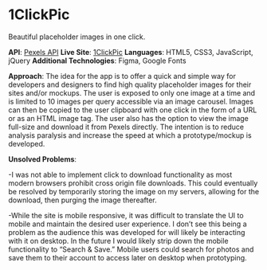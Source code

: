 # 1ClickPic

Beautiful placeholder images in one click.

**API**: [Pexels API](https://www.pexels.com/api/)
**Live Site**: [1ClickPic](https://buddhablake.github.io/buddhablake/)
**Languages**: HTML5, CSS3, JavaScript, jQuery
**Additional Technologies**: Figma, Google Fonts

**Approach**: The idea for the app is to offer a quick and simple way for developers and designers to find high quality placeholder images for their sites and/or mockups. The user is exposed to only one image at a time and is limited to 10 images per query accessible via an image carousel. Images can then be copied to the user clipboard with one click in the form of a URL or as an HTML image tag. The user also has the option to view the image full-size and download it from Pexels directly. The intention is to reduce analysis paralysis and increase the speed at which a prototype/mockup is developed.

**Unsolved Problems**:

-I was not able to implement click to download functionality as most modern browsers prohibit cross origin file downloads. This could eventually be resolved by temporarily storing the image on my servers, allowing for the download, then purging the image thereafter.

-While the site is mobile responsive, it was difficult to translate the UI to mobile and maintain the desired user experience. I don’t see this being a problem as the audience this was developed for will likely be interacting with it on desktop. In the future I would likely strip down the mobile functionality to “Search & Save.” Mobile users could search for photos and save them to their account to access later on desktop when prototyping.
